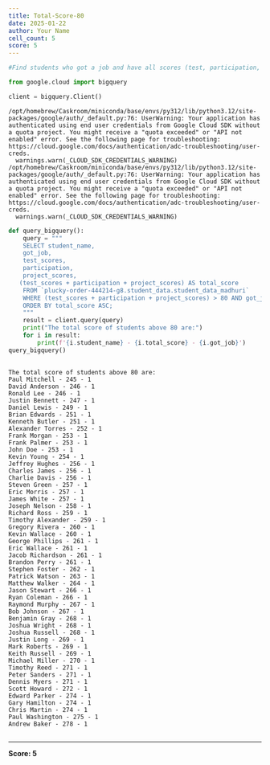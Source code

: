 ```yaml
---
title: Total-Score-80
date: 2025-01-22
author: Your Name
cell_count: 5
score: 5
---
```


```python
#Find students who got a job and have all scores (test, participation, and project) above 80.
```


```python
from google.cloud import bigquery
```


```python
client = bigquery.Client()
```

    /opt/homebrew/Caskroom/miniconda/base/envs/py312/lib/python3.12/site-packages/google/auth/_default.py:76: UserWarning: Your application has authenticated using end user credentials from Google Cloud SDK without a quota project. You might receive a "quota exceeded" or "API not enabled" error. See the following page for troubleshooting: https://cloud.google.com/docs/authentication/adc-troubleshooting/user-creds. 
      warnings.warn(_CLOUD_SDK_CREDENTIALS_WARNING)
    /opt/homebrew/Caskroom/miniconda/base/envs/py312/lib/python3.12/site-packages/google/auth/_default.py:76: UserWarning: Your application has authenticated using end user credentials from Google Cloud SDK without a quota project. You might receive a "quota exceeded" or "API not enabled" error. See the following page for troubleshooting: https://cloud.google.com/docs/authentication/adc-troubleshooting/user-creds. 
      warnings.warn(_CLOUD_SDK_CREDENTIALS_WARNING)



```python
def query_bigquery():
    query = """
    SELECT student_name,
    got_job,
    test_scores,
    participation,
    project_scores,
   (test_scores + participation + project_scores) AS total_score 
    FROM `plucky-order-444214-g8.student_data.student_data_madhuri`
    WHERE (test_scores + participation + project_scores) > 80 AND got_job = 1
    ORDER BY total_score ASC;
    """
    result = client.query(query)
    print("The total score of students above 80 are:")
    for i in result:
        print(f'{i.student_name} - {i.total_score} - {i.got_job}')
query_bigquery()
    
```

    The total score of students above 80 are:
    Paul Mitchell - 245 - 1
    David Anderson - 246 - 1
    Ronald Lee - 246 - 1
    Justin Bennett - 247 - 1
    Daniel Lewis - 249 - 1
    Brian Edwards - 251 - 1
    Kenneth Butler - 251 - 1
    Alexander Torres - 252 - 1
    Frank Morgan - 253 - 1
    Frank Palmer - 253 - 1
    John Doe - 253 - 1
    Kevin Young - 254 - 1
    Jeffrey Hughes - 256 - 1
    Charles James - 256 - 1
    Charlie Davis - 256 - 1
    Steven Green - 257 - 1
    Eric Morris - 257 - 1
    James White - 257 - 1
    Joseph Nelson - 258 - 1
    Richard Ross - 259 - 1
    Timothy Alexander - 259 - 1
    Gregory Rivera - 260 - 1
    Kevin Wallace - 260 - 1
    George Phillips - 261 - 1
    Eric Wallace - 261 - 1
    Jacob Richardson - 261 - 1
    Brandon Perry - 261 - 1
    Stephen Foster - 262 - 1
    Patrick Watson - 263 - 1
    Matthew Walker - 264 - 1
    Jason Stewart - 266 - 1
    Ryan Coleman - 266 - 1
    Raymond Murphy - 267 - 1
    Bob Johnson - 267 - 1
    Benjamin Gray - 268 - 1
    Joshua Wright - 268 - 1
    Joshua Russell - 268 - 1
    Justin Long - 269 - 1
    Mark Roberts - 269 - 1
    Keith Russell - 269 - 1
    Michael Miller - 270 - 1
    Timothy Reed - 271 - 1
    Peter Sanders - 271 - 1
    Dennis Myers - 271 - 1
    Scott Howard - 272 - 1
    Edward Parker - 274 - 1
    Gary Hamilton - 274 - 1
    Chris Martin - 274 - 1
    Paul Washington - 275 - 1
    Andrew Baker - 278 - 1



```python

```


---
**Score: 5**
